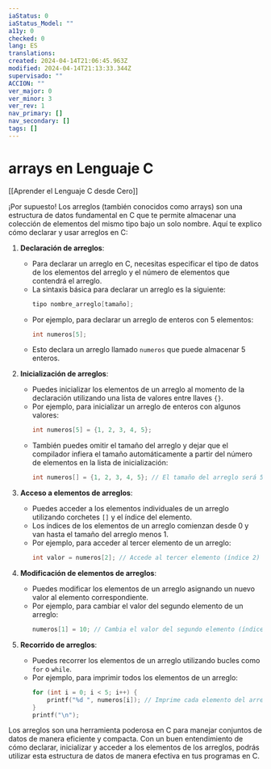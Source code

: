 ```yaml
---
iaStatus: 0
iaStatus_Model: ""
a11y: 0
checked: 0
lang: ES
translations: 
created: 2024-04-14T21:06:45.963Z
modified: 2024-04-14T21:13:33.344Z
supervisado: ""
ACCION: ""
ver_major: 0
ver_minor: 3
ver_rev: 1
nav_primary: []
nav_secondary: []
tags: []
---
```

# arrays en Lenguaje C

[[Aprender el Lenguaje C desde Cero]]

¡Por supuesto! Los arreglos (también conocidos como arrays) son una estructura de datos fundamental en C que te permite almacenar una colección de elementos del mismo tipo bajo un solo nombre. Aquí te explico cómo declarar y usar arreglos en C:

1. **Declaración de arreglos**:
   - Para declarar un arreglo en C, necesitas especificar el tipo de datos de los elementos del arreglo y el número de elementos que contendrá el arreglo.
   - La sintaxis básica para declarar un arreglo es la siguiente:
     ```c
     tipo nombre_arreglo[tamaño];
     ```
   - Por ejemplo, para declarar un arreglo de enteros con 5 elementos:
     ```c
     int numeros[5];
     ```
   - Esto declara un arreglo llamado `numeros` que puede almacenar 5 enteros.

2. **Inicialización de arreglos**:
   - Puedes inicializar los elementos de un arreglo al momento de la declaración utilizando una lista de valores entre llaves `{}`.
   - Por ejemplo, para inicializar un arreglo de enteros con algunos valores:
     ```c
     int numeros[5] = {1, 2, 3, 4, 5};
     ```
   - También puedes omitir el tamaño del arreglo y dejar que el compilador infiera el tamaño automáticamente a partir del número de elementos en la lista de inicialización:
     ```c
     int numeros[] = {1, 2, 3, 4, 5}; // El tamaño del arreglo será 5
     ```

3. **Acceso a elementos de arreglos**:
   - Puedes acceder a los elementos individuales de un arreglo utilizando corchetes `[]` y el índice del elemento.
   - Los índices de los elementos de un arreglo comienzan desde 0 y van hasta el tamaño del arreglo menos 1.
   - Por ejemplo, para acceder al tercer elemento de un arreglo:
     ```c
     int valor = numeros[2]; // Accede al tercer elemento (índice 2) del arreglo 'numeros'
     ```

4. **Modificación de elementos de arreglos**:
   - Puedes modificar los elementos de un arreglo asignando un nuevo valor al elemento correspondiente.
   - Por ejemplo, para cambiar el valor del segundo elemento de un arreglo:
     ```c
     numeros[1] = 10; // Cambia el valor del segundo elemento (índice 1) del arreglo 'numeros' a 10
     ```

5. **Recorrido de arreglos**:
   - Puedes recorrer los elementos de un arreglo utilizando bucles como `for` o `while`.
   - Por ejemplo, para imprimir todos los elementos de un arreglo:
     ```c
     for (int i = 0; i < 5; i++) {
         printf("%d ", numeros[i]); // Imprime cada elemento del arreglo 'numeros'
     }
     printf("\n");
     ```

Los arreglos son una herramienta poderosa en C para manejar conjuntos de datos de manera eficiente y compacta. Con un buen entendimiento de cómo declarar, inicializar y acceder a los elementos de los arreglos, podrás utilizar esta estructura de datos de manera efectiva en tus programas en C.
